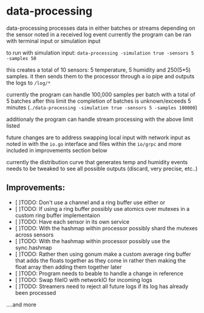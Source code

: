 # data-processing

data-processing processes data in either batches or streams depending on the sensor noted in a received log event
currently the program can be ran with terminal input or simulation input

to run with simulation input: `data-processing -simulation true -sensors 5 -samples 50`

this creates a total of 10 sensors: 5 temperature, 5 humidity and 250(5*5) samples. it then sends them to the processor
through a io pipe and outputs the logs to `/log/*`

currently the program can handle 100,000 samples per batch with a total of 5 batches
after this limit the completion of batches is unknown/exceeds 5 minutes (`./data-processing -simulation true -sensors 5 -samples 100000`)

additionaly the program can handle stream processing with the above limit listed

future changes are to address swapping local input with network input as noted in with the `io.go` interface and files within the `io/grpc` and more included in improvements section below

currently the distribution curve that generates temp and humidity events needs to be tweaked to see all possible outputs (discard, very precise, etc..)

## Improvements:

- [ ]TODO: Don't use a channel and a ring buffer use either or
- [ ]TODO: If using a ring buffer possibly use atomics over mutexes in a custom ring buffer implementaion
- [ ]TODO: Have each sensor in its own service
- [ ]TODO: With the hashmap within processor possibly shard the mutexes across sensors
- [ ]TODO: With the hashmap within processor possibly use the sync.hashmap
- [ ]TODO: Rather then using gonum make a custom average ring buffer that adds the floats together as they come in rather then making the float array then adding them together later
- [ ]TODO: Program needs to beable to handle a change in reference
- [ ]TODO: Swap fileIO with networkIO for incoming logs
- [ ]TODO: Streamers need to reject all future logs if its log has already been processed

....and more
